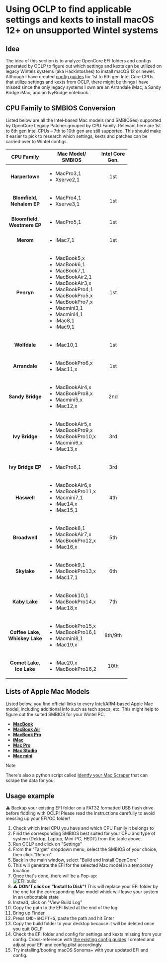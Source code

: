 # Using OCLP to find applicable settings and kexts to install macOS 12+ on unsupported Wintel systems

## Idea
The idea of this section is to analyze OpenCore EFI folders and configs generated by OCLP to figure out which settings and kexts can be utilized on legacy Wintels systems (aka Hackintoshes) to install macOS 12 or newer. Although I have created [config guides](/14_OCLP_Wintel#configuration-guides) for 1st to 6th gen Intel Core CPUs that utilize settings and kexts from OCLP, there might be things I have missed since the only legacy systems I own are an Arrandale iMac, a Sandy Bridge iMac, and an IvyBridge notebook.  


## CPU Family to SMBIOS Conversion

Listed below are all the Intel-based Mac models (and SMBIOSes) supported by OpenCore Legacy Patcher grouped by CPU Family. Relevant here are 1st to 6th gen Intel CPUs – 7th to 10th gen are still supported. This should make it easier to pick to research which settings, kexts and patches can be carried over to Wintel configs.

CPU Family | Mac Model/ <br>SMBIOS | Intel Core <br>Gen.
:---------:|--------------------|:-------------------:
**Harpertown** | <ul><li>MacPro3,1 <li> Xserve2,1 | 1st
**Blomfield**, <br> **Nehalem EP** | <ul><li>MacPro4,1 <li>Xserve3,1 | 1st
**Bloomfield**, <br>**Westmere EP** | <ul><li>MacPro5,1 | 1st
**Merom** | <ul><li> iMac7,1 | 1st
**Penryn** | <ul><li>MacBook5,x <li>MacBook6,1 <li>MacBook7,1 <li> MacBookAir2,1 <li>MacBookAir3,x <li> MacBookPro4,1 <li> MacBookPro5,x <li> MacBookPro7,x <li> Macmini3,1 <li> Macmini4,1 <li> iMac8,1 <li> iMac9,1 | 1st
**Wolfdale** | <ul><li> iMac10,1 | 1st
**Arrandale** | <ul><li> MacBookPro6,x <li>iMac11,x |1st
**Sandy Bridge** | <ul><li>MacBookAir4,x <li> MacBookPro8,x <li> Macmini5,x <li> iMac12,x | 2nd
**Ivy Bridge** | <ul><li>MacBookAir5,x <li>MacBookPro9,x <li> MacBookPro10,x <li> Macmini6,x <li> iMac13,x | 3rd
**Ivy Bridge EP** | <ul><li> MacPro6,1 | 3rd
**Haswell** | <ul><li>MacBookAir6,x <li> MacBookPro11,x <li> Macmini7,1 <li>iMac14,x <li>iMac15,1 | 4th
**Broadwell** | <ul><li>MacBook8,1 <li>MacBookAir7,x <li>MacBookPro12,x <li> iMac16,x | 5th
**Skylake**  | <ul><li>MacBook9,1 <li>MacBookPro13,x <li> iMac17,1 | 6th
**Kaby Lake**  | <ul><li>MacBook10,1 <li>MacBookPro14,x <li> iMac18,x | 7th
**Coffee Lake**,<br> **Whiskey Lake**  | <ul><li>MacBookPro15,x <li>MacBookPro16,1 <li> Macmini8,1<li> iMac19,x | 8th/9th
**Comet Lake**, <br> **Ice Lake** |  <ul><li> iMac20,x <li> MacBookPro16,2 | 10th

## Lists of Apple Mac Models
Listed below, you find official links to every Intel/ARM-based Apple Mac model, including additional info such as tech specs, etc. This might help to figure out the suited SMBIOS for your Wintel PC.

- [**MacBook**](https://support.apple.com/en-us/HT201608)
- [**MacBook Air**](https://support.apple.com/en-us/HT201862)
- [**MacBook Pro**](https://support.apple.com/en-us/HT201300)
- [**iMac**](https://support.apple.com/en-us/HT201634)
- [**Mac Pro**](https://support.apple.com/en-us/HT202888)
- [**Mac Studio**](https://support.apple.com/en-us/HT213073)
- [**Mac mini**](https://support.apple.com/en-us/HT201894)

> [!NOTE]
>
> There's also a python script called [Identfy your Mac Scraper](https://github.com/ripeda/Identify-your-Mac-Scraper) that can scrape the data for you.

## Usage example
:warning: Backup your existing EFI folder on a FAT32 formatted USB flash drive before fiddling with OCLP! Please read the instructions carefully to avoid messing up your EFI/OC folder!

1. Check which Intel CPU you have and which CPU Family it belongs to
2. Find the corresponding SMBIOS best suited for your CPU and type of system (Dektop, Laptop, Mini-PC, HEDT) from the table above.
3. Run OCLP and click on "Settings"
4. From the "Target" dropdown menu, select the SMBIOS of your choice, then click "Return"
5. Back in the main window, select "Build and Install OpenCore"
6. This will generate the EFI for the selected Mac model in a temporary location
7. Once that's done, there will be a Pop-up:<br> ![EFI_build](https://github.com/laobamac/OC-little-zh/assets/76865553/71b8579b-924e-4697-addc-06bd88242e21)
8. :warning: **DON'T click on "Install to Disk"!** This will replace your EFI folder by the one for the corresponding Mac model whick will leave your system in an unbootable state
9. Instead, click on "View Build Log"
10. Copy the path to the EFI listed at the end of the log
11. Bring up Finder 
12. Press <kbd>CMD</kbd>+<kbd>SHIFT</kbd>+<kbd>G</kbd>, paste the path and hit Enter
13. Copy the build folder to your desktop because it will be deleted once you quit OCLP
14. Check the EFI folder and config for settings and kexts missing from your config. Cross-reference with [the existing config guides](/14_OCLP_Wintel#configuration-guides) I created and adjust your EFI and config.plist accordingly
15. Try installing/booting macOS Sonoma+ with your updated EFI and config.
